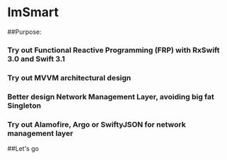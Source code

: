 # ImSmart

##Purpose: 
  ### Try out **Functional Reactive Programming (FRP)** with RxSwift 3.0 and Swift 3.1
  ### Try out **MVVM architectural design** 
  ### Better design **Network Management Layer**, avoiding big fat Singleton
  ### Try out **Alamofire, Argo or SwiftyJSON** for network management layer
  
  ##Let's go
